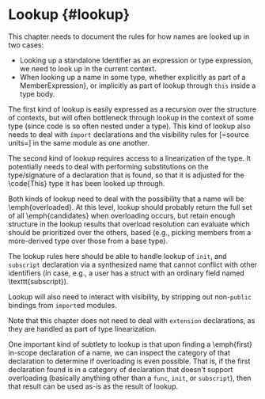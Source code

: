 # Lookup {#lookup}

<div class=issue>

This chapter needs to document the rules for how names are looked up in two cases:


* Looking up a standalone Identifier as an expression or type expression, we need to look up in the current context.
* When looking up a name in some type, whether explicitly as part of a MemberExpression}, or implicitly as part of lookup through `this` inside a type body.


The first kind of lookup is easily expressed as a recursion over the structure of contexts, but will often bottleneck through lookup in the context of some type (since code is so often nested under a type).
This kind of lookup also needs to deal with `import` declarations and the visibility rules for [=source units=] in the same module as one another.

The second kind of lookup requires access to a linearization of the type.
It potentially needs to deal with performing substitutions on the type/signature of a declaration that is found, so that it is adjusted for the \code{This} type it has been looked up through.

Both kinds of lookup need to deal with the possibility that a name will be \emph{overloaded}.
At this level, lookup should probably return the full set of all \emph{candidates} when overloading occurs, but retain enough structure in the lookup results that overload resolution can evaluate which should be prioritized over the others, based (e.g., picking members from a more-derived type over those from a base type).

The lookup rules here should be able to handle lookup of `init`, and `subscript` declaration via a synthesized name that cannot conflict with other identifiers (in case, e.g., a user has a struct with an ordinary field named \texttt{subscript}).

Lookup will also need to interact with visibility, by stripping out non-`public` bindings from `import`ed modules.

Note that this chapter does not need to deal with `extension` declarations, as they are handled as part of type linearization.

One important kind of subtlety to lookup is that upon finding a \emph{first} in-scope declaration of a name, we can inspect the category of that declaration to determine if overloading is even possible.
That is, if the first declaration found is in a category of declaration that doesn't support overloading (basically anything other than a `func`, `init`, or `subscript`), then that result can be used as-is as the result of lookup.

</div>
